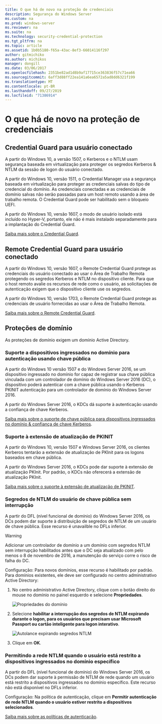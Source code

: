 ```yaml
---
title: O que há de novo na proteção de credenciais
description: Segurança do Windows Server
ms.custom: na
ms.prod: windows-server
ms.reviewer: na
ms.suite: na
ms.technology: security-credential-protection
ms.tgt_pltfrm: na
ms.topic: article
ms.assetid: 1b0b5180-f65a-43ac-8ef3-66014116f297
author: gitmichiko
ms.author: michikos
manager: dongill
ms.date: 03/06/2017
ms.openlocfilehash: 2351be82ad1d8b9af17715ce363836f57c71ea66
ms.sourcegitcommit: 6aff3d88ff22ea141a6ea6572a5ad8dd6321f199
ms.translationtype: MT
ms.contentlocale: pt-BR
ms.lasthandoff: 09/27/2019
ms.locfileid: "71386914"
---
```

# <a name="whats-new-in-credential-protection"></a>O que há de novo na proteção de credenciais

## <a name="credential-guard-for-signed-in-user"></a>Credential Guard para usuário conectado

A partir do Windows 10, a versão 1507, o Kerberos e o NTLM usam segurança baseada em virtualização para proteger os segredos Kerberos & NTLM da sessão de logon do usuário conectado. 

A partir do Windows 10, versão 1511, o Credential Manager usa a segurança baseada em virtualização para proteger as credenciais salvas do tipo de credencial do domínio. As credenciais conectadas e as credenciais de domínio salvas não serão passadas para um host remoto usando a área de trabalho remota. O Credential Guard pode ser habilitado sem o bloqueio UEFI.

A partir do Windows 10, versão 1607, o modo de usuário isolado está incluído no Hyper-V, portanto, ele não é mais instalado separadamente para a implantação do Credential Guard.

[Saiba mais sobre o Credential Guard](https://technet.microsoft.com/itpro/windows/keep-secure/credential-guard).


## <a name="remote-credential-guard-for-signed-in-user"></a>Remote Credential Guard para usuário conectado

A partir do Windows 10, versão 1607, o Remote Credential Guard protege as credenciais do usuário conectado ao usar o Área de Trabalho Remota protegendo os segredos Kerberos e NTLM no dispositivo cliente. Para que o host remoto avalie os recursos de rede como o usuário, as solicitações de autenticação exigem que o dispositivo cliente use os segredos.

A partir do Windows 10, versão 1703, o Remote Credential Guard protege as credenciais de usuário fornecidas ao usar o Área de Trabalho Remota.

[Saiba mais sobre o Remote Credential Guard](https://technet.microsoft.com/itpro/windows/keep-secure/remote-credential-guard).

## <a name="domain-protections"></a>Proteções de domínio

As proteções de domínio exigem um domínio Active Directory.

### <a name="domain-joined-device-support-for-authentication-using-public-key"></a>Suporte a dispositivos ingressados no domínio para autenticação usando chave pública

A partir do Windows 10 versão 1507 e do Windows Server 2016, se um dispositivo ingressado no domínio for capaz de registrar sua chave pública vinculada com um controlador de domínio do Windows Server 2016 (DC), o dispositivo poderá autenticar com a chave pública usando o Kerberos PKINIT autenticação para um controlador de domínio do Windows Server 2016.

A partir do Windows Server 2016, o KDCs dá suporte à autenticação usando a confiança de chave Kerberos.  

[Saiba mais sobre o suporte de chave pública para dispositivos ingressados no domínio & confiança de chave Kerberos](https://technet.microsoft.com/windows-server-docs/security/kerberos/whats-new-in-kerberos-authentication).

### <a name="pkinit-freshness-extension-support"></a>Suporte à extensão de atualização de PKINIT

A partir do Windows 10, versão 1507 e Windows Server 2016, os clientes Kerberos tentarão a extensão de atualização de PKInit para os logons baseados em chave pública. 

A partir do Windows Server 2016, o KDCs pode dar suporte à extensão de atualização PKInit.  Por padrão, o KDCs não oferecerá a extensão de atualização PKInit. 

[Saiba mais sobre o suporte à extensão de atualização de PKINIT](https://technet.microsoft.com/windows-server-docs/security/kerberos/whats-new-in-kerberos-authentication).

### <a name="rolling-public-key-only-users-ntlm-secrets"></a>Segredos de NTLM do usuário de chave pública sem interrupção

A partir do DFL (nível funcional de domínio) do Windows Server 2016, os DCs podem dar suporte à distribuição de segredos de NTLM de um usuário de chave pública. Esse recurso é unavailble no DFLs inferior.

> [!WARNING] 
> Adicionar um controlador de domínio a um domínio com segredos NTLM sem interrupção habilitados antes que o DC seja atualizado com pelo menos o 8 de novembro de 2016, a manutenção do serviço corre o risco de falha do DC. 

Configuração: Para novos domínios, esse recurso é habilitado por padrão. Para domínios existentes, ele deve ser configurado no centro administrativo Active Directory: 

1. No centro administrativo Active Directory, clique com o botão direito do mouse no domínio no painel esquerdo e selecione **Propriedades**.

    ![Propriedades do domínio](../media/Credentials-Protection-And-Management/domain-properties.png)

2. Selecione **habilitar a interrupção dos segredos de NTLM expirando durante o logon, para os usuários que precisam usar Microsoft Passport ou cartão inteligente para logon interativo**.

    ![Autolance expirando segredos NTLM](../media/Credentials-Protection-And-Management/autoroll-ntlm.png)

3. Clique em **OK**. 

### <a name="allowing-network-ntlm-when-user-is-restricted-to-specific-domain-joined-devices"></a>Permitindo a rede NTLM quando o usuário está restrito a dispositivos ingressados no domínio específico

A partir do DFL (nível funcional de domínio) do Windows Server 2016, os DCs podem dar suporte à permissão de NTLM de rede quando um usuário está restrito a dispositivos ingressados no domínio específico. Este recurso não está disponível no DFLs inferior.

Configuração: Na política de autenticação, clique em **Permitir autenticação de rede NTLM quando o usuário estiver restrito a dispositivos selecionados**. 

[Saiba mais sobre as políticas de autenticação](https://technet.microsoft.com/windows-server-docs/security/credentials-protection-and-management/authentication-policies-and-authentication-policy-silos).
